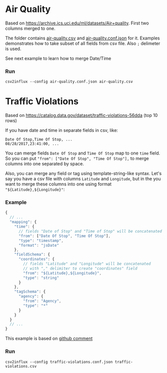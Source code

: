 # Air Quality
Based on https://archive.ics.uci.edu/ml/datasets/Air+quality.
First two columns merged to one.

The folder contains [air-quality.csv](air-quality.csv) and [air-quality.conf.json](air-quality.conf.json) for it.
Examples demonstrates how to take subset of all fields from csv file. Also `;` delimeter is used.

See next example to learn how to merge Date/Time


### Run

```
csv2influx --config air-quality.conf.json air-quality.csv
```

# Traffic Violations

Based on https://catalog.data.gov/dataset/traffic-violations-56dda (top 10 rows)


If you have date and time in separate fields in csv, like:

```
Date Of Stop,Time Of Stop, ...
08/28/2017,23:41:00, ...
```

You can merge fields `Date Of Stop` and `Time Of Stop` map to one `time` field.
So you can put `"from": ["Date Of Stop", "Time Of Stop"],` to merge columns into one separated by space.

Also, you can merge any field or tag using template-string-like syntax. 
Let's say you have a csv file with columns `Latitude` and `Longitude`, but in the you want to merge
these columns into one using format `"${Latitude},${Longitude}"`:

### Example
```javascript
{
  // ...
  "mapping": {
    "time": {
      // fields "Date of Stop" and "Time of Stop" will be concatenated to create timestamp
      "from": ["Date Of Stop", "Time Of Stop"],
      "type": "timestamp",
      "format": "jsDate"
    },
    "fieldSchema": {
      "coordinates": {
        // fields "Latitude" and "Longitude" will be concatenated 
        // with "," delimiter to create "coordinates" field
        "from": "${Latitude},${Longitude}",
        "type": "string"
      }
    },
    "tagSchema": {
      "agency": {
        "from": "Agency",
        "type": "*"
      }
    }
  }
  // ...
}

```

This example is based on [github comment](https://github.com/CorpGlory/csv2influx/issues/28#issuecomment-335570628)

### Run

```
csv2influx --config traffic-violations.conf.json traffic-violations.csv
```
